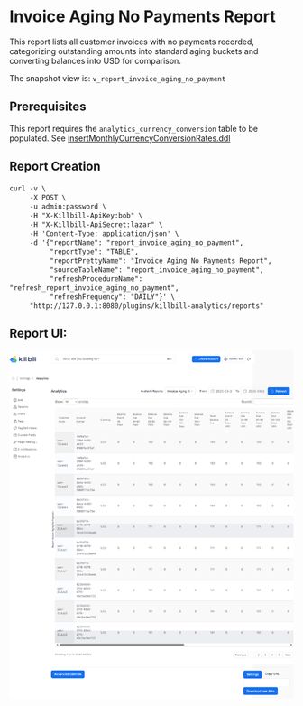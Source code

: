 # Invoice Aging No Payments Report

This report lists all customer invoices with no payments recorded, categorizing outstanding amounts into standard aging buckets and converting balances into USD for comparison.

The snapshot view is: `v_report_invoice_aging_no_payment`

## Prerequisites

This report requires the `analytics_currency_conversion` table to be populated. See [insertMonthlyCurrencyConversionRates.ddl](../utils/insertMonthlyCurrencyConversionRates.ddl)

## Report Creation

```
curl -v \
     -X POST \
     -u admin:password \
     -H "X-Killbill-ApiKey:bob" \
     -H "X-Killbill-ApiSecret:lazar" \
     -H 'Content-Type: application/json' \
     -d '{"reportName": "report_invoice_aging_no_payment",
          "reportType": "TABLE",
          "reportPrettyName": "Invoice Aging No Payments Report",
          "sourceTableName": "report_invoice_aging_no_payment",
          "refreshProcedureName": "refresh_report_invoice_aging_no_payment",
          "refreshFrequency": "DAILY"}' \
     "http://127.0.0.1:8080/plugins/killbill-analytics/reports"
```

## Report UI:

![invoice-aging-no-payment.png](invoice-aging-no-payment.png)

